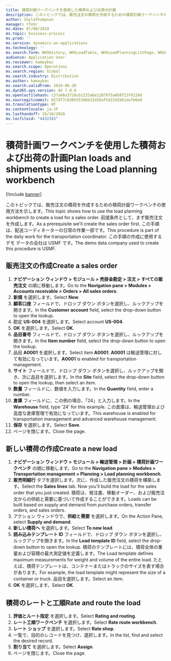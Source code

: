 ```yaml
---
title: 積荷計画ワークベンチを使用した積荷および出荷の計画
description: このトピックでは、販売注文の積荷を作成するための積荷計画ワークベンチの使用方法を示します。
author: ShylaThompson
manager: tfehr
ms.date: 07/08/2019
ms.topic: business-process
ms.prod: ''
ms.service: dynamics-ax-applications
ms.technology: ''
ms.search.form: WHSHistory, WHSLoadTable, WHSLoadPlanningListPage, WHSLoadPlanningWorkbench
audience: Application User
ms.reviewer: kamaybac
ms.search.scope: Operations
ms.search.region: Global
ms.search.industry: Distribution
ms.author: kamaybac
ms.search.validFrom: 2016-06-30
ms.dyn365.ops.version: AX 7.0.0
ms.openlocfilehash: c37a98a3728cb1233a6e1207975a6b8f23f8120d
ms.sourcegitcommit: 827d77c638555396b32d36af5d22d1b61dafb0e8
ms.translationtype: HT
ms.contentlocale: ja-JP
ms.lasthandoff: 10/16/2020
ms.locfileid: "4432343"
---
```

# <a name="plan-loads-and-shipments-using-the-load-planning-workbench"></a><span data-ttu-id="f8c17-103">積荷計画ワークベンチを使用した積荷および出荷の計画</span><span class="sxs-lookup"><span data-stu-id="f8c17-103">Plan loads and shipments using the Load planning workbench</span></span>

[!include [banner](../../includes/banner.md)]

<span data-ttu-id="f8c17-104">このトピックでは、販売注文の積荷を作成するための積荷計画ワークベンチの使用方法を示します。</span><span class="sxs-lookup"><span data-stu-id="f8c17-104">This topic shows how to use the load planning workbench to create a load for a sales order.</span></span> <span data-ttu-id="f8c17-105">前提条件として、まず販売注文を作成します。</span><span class="sxs-lookup"><span data-stu-id="f8c17-105">As a prerequisite we'll create the sales order first.</span></span> <span data-ttu-id="f8c17-106">この手順は、配送コーディネーターの日常の作業一部です。</span><span class="sxs-lookup"><span data-stu-id="f8c17-106">This procedure is part of the daily work for the transportation coordinator.</span></span> <span data-ttu-id="f8c17-107">この手順の作成に使用するデモ データの会社は USMF です。</span><span class="sxs-lookup"><span data-stu-id="f8c17-107">The demo data company used to create this procedure is USMF.</span></span>


## <a name="create-a-sales-order"></a><span data-ttu-id="f8c17-108">販売注文の作成</span><span class="sxs-lookup"><span data-stu-id="f8c17-108">Create a sales order</span></span>
1. <span data-ttu-id="f8c17-109">**ナビゲーション ウィンドウ > モジュール > 売掛金勘定 > 注文 > すべての販売注文** の順に移動します。</span><span class="sxs-lookup"><span data-stu-id="f8c17-109">Go to the **Navigation pane > Modules > Accounts receivable > Orders > All sales orders**.</span></span>
2. <span data-ttu-id="f8c17-110">**新規** を選択します。</span><span class="sxs-lookup"><span data-stu-id="f8c17-110">Select **New**.</span></span>
3. <span data-ttu-id="f8c17-111">**顧客口座** フィールドで、ドロップ ダウン ボタンを選択し、ルックアップを開きます。</span><span class="sxs-lookup"><span data-stu-id="f8c17-111">In the **Customer account** field, select the drop-down button to open the lookup.</span></span>
4. <span data-ttu-id="f8c17-112">勘定 **US-004** を選択します。</span><span class="sxs-lookup"><span data-stu-id="f8c17-112">Select account **US-004**.</span></span>
5. <span data-ttu-id="f8c17-113">**OK** を選択します。</span><span class="sxs-lookup"><span data-stu-id="f8c17-113">Select **OK**.</span></span>
6. <span data-ttu-id="f8c17-114">**品目番号** フィールドで、ドロップ ダウン ボタンを選択し、ルックアップを開きます。</span><span class="sxs-lookup"><span data-stu-id="f8c17-114">In the **Item number** field, select the drop-down button to open the lookup.</span></span>
7. <span data-ttu-id="f8c17-115">品目 **A0001** を選択します。</span><span class="sxs-lookup"><span data-stu-id="f8c17-115">Select item **A0001**.</span></span> <span data-ttu-id="f8c17-116">**A0001** は輸送管理に対して有効になっています。</span><span class="sxs-lookup"><span data-stu-id="f8c17-116">**A0001** is enabled for transportation management.</span></span>  
8. <span data-ttu-id="f8c17-117">**サイト** フィールドで、ドロップ ダウン ボタンを選択し、ルックアップを開き、次に品目を選択します。</span><span class="sxs-lookup"><span data-stu-id="f8c17-117">In the **Site** field, select the drop-down button to open the lookup, then select an item.</span></span>
9. <span data-ttu-id="f8c17-118">**数量** フィールドに、数値を入力します。</span><span class="sxs-lookup"><span data-stu-id="f8c17-118">In the **Quantity** field, enter a number.</span></span>
10. <span data-ttu-id="f8c17-119">**倉庫** フィールドに、この例の場合、「24」と入力します。</span><span class="sxs-lookup"><span data-stu-id="f8c17-119">In the **Warehouse** field, type '24' for this example.</span></span> <span data-ttu-id="f8c17-120">この倉庫は、輸送管理および高度な倉庫管理で有効になっています。</span><span class="sxs-lookup"><span data-stu-id="f8c17-120">This warehouse is enabled for transportation management and advanced warehouse management.</span></span>  
11. <span data-ttu-id="f8c17-121">**保存** を選択します。</span><span class="sxs-lookup"><span data-stu-id="f8c17-121">Select **Save**.</span></span>
12. <span data-ttu-id="f8c17-122">ページを閉じます。</span><span class="sxs-lookup"><span data-stu-id="f8c17-122">Close the page.</span></span>

## <a name="create-a-new-load"></a><span data-ttu-id="f8c17-123">新しい積荷の作成</span><span class="sxs-lookup"><span data-stu-id="f8c17-123">Create a new load</span></span>
1. <span data-ttu-id="f8c17-124">**ナビゲーション ウィンドウ > モジュール > 輸送管理 > 計画 > 積荷計画ワークベンチ** の順に移動します。</span><span class="sxs-lookup"><span data-stu-id="f8c17-124">Go to the **Navigation pane > Modules > Transportation management > Planning > Load planning workbench**.</span></span>
2. <span data-ttu-id="f8c17-125">**販売明細行** タブを選択します。次に、作成した販売注文の積荷を構築します。</span><span class="sxs-lookup"><span data-stu-id="f8c17-125">Select the **Sales lines** tab. Now you'll build the load for the sales order that you just created.</span></span> <span data-ttu-id="f8c17-126">積荷は、発注書、移動オーダー、および販売注文からの供給と需要に基づいて作成することができます。</span><span class="sxs-lookup"><span data-stu-id="f8c17-126">Loads can be built based on supply and demand from purchase orders, transfer orders, and sales orders.</span></span>  
3. <span data-ttu-id="f8c17-127">アクション ウィンドウで、**供給と需要** を選択します。</span><span class="sxs-lookup"><span data-stu-id="f8c17-127">On the Action Pane, select **Supply and demand**.</span></span>
4. <span data-ttu-id="f8c17-128">**新しい積荷へ** を選択します。</span><span class="sxs-lookup"><span data-stu-id="f8c17-128">Select **To new load**.</span></span>
5. <span data-ttu-id="f8c17-129">**読み込みテンプレート ID** フィールドで、ドロップ ダウン ボタンを選択し、ルックアップを開きます。</span><span class="sxs-lookup"><span data-stu-id="f8c17-129">In the **Load template ID** field, select the drop-down button to open the lookup.</span></span> <span data-ttu-id="f8c17-130">積荷のテンプレートには、積荷全体の重量および容積の最大測定値を定義します。</span><span class="sxs-lookup"><span data-stu-id="f8c17-130">The Load template defines maximum measurements for weight and volume of the entire load.</span></span> <span data-ttu-id="f8c17-131">たとえば、積荷テンプレートは、コンテナーまたはトラックのサイズを表す場合があります。</span><span class="sxs-lookup"><span data-stu-id="f8c17-131">For example, the load template might represent the size of a container or truck.</span></span> <span data-ttu-id="f8c17-132">品目を選択します。</span><span class="sxs-lookup"><span data-stu-id="f8c17-132">Select an item.</span></span>
6. <span data-ttu-id="f8c17-133">**OK** を選択します。</span><span class="sxs-lookup"><span data-stu-id="f8c17-133">Select **OK**.</span></span>

## <a name="rate-and-route-the-load"></a><span data-ttu-id="f8c17-134">積荷のレートと工順</span><span class="sxs-lookup"><span data-stu-id="f8c17-134">Rate and route the load</span></span>
1. <span data-ttu-id="f8c17-135">**評価とルート指定** を選択します。</span><span class="sxs-lookup"><span data-stu-id="f8c17-135">Select **Rating and routing**.</span></span>
2. <span data-ttu-id="f8c17-136">**レート工順ワークベンチ** を選択します。</span><span class="sxs-lookup"><span data-stu-id="f8c17-136">Select **Rate route workbench**.</span></span>
3. <span data-ttu-id="f8c17-137">**レート ショップ** を選択します。</span><span class="sxs-lookup"><span data-stu-id="f8c17-137">Select **Rate shop**.</span></span>
4. <span data-ttu-id="f8c17-138">一覧で、目的のレコードを見つけ、選択します。</span><span class="sxs-lookup"><span data-stu-id="f8c17-138">In the list, find and select the desired record.</span></span>
5. <span data-ttu-id="f8c17-139">**割り当て** を選択します。</span><span class="sxs-lookup"><span data-stu-id="f8c17-139">Select **Assign**.</span></span>
6. <span data-ttu-id="f8c17-140">ページを閉じます。</span><span class="sxs-lookup"><span data-stu-id="f8c17-140">Close the page.</span></span>

